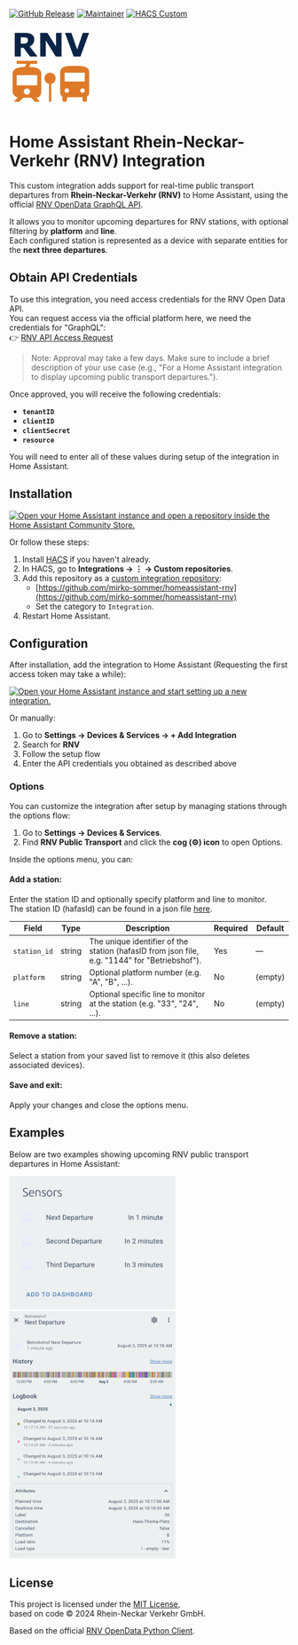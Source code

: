 [![GitHub Release][releases-shield]][releases]
[![Maintainer][maintainer-shield]][maintainer]
[![HACS Custom][hacs-shield]][hacs-url]

<img src="images/icon@2x.png" alt="RNV Logo" width="150"/>

# Home Assistant Rhein-Neckar-Verkehr (RNV) Integration

This custom integration adds support for real-time public transport departures from **Rhein-Neckar-Verkehr (RNV)** to Home Assistant, using the official [RNV OpenData GraphQL API](https://www.opendata-oepnv.de/ht/de/organisation/verkehrsunternehmen/rnv/openrnv/start).

It allows you to monitor upcoming departures for RNV stations, with optional filtering by **platform** and **line**.  
Each configured station is represented as a device with separate entities for the **next three departures**.


## Obtain API Credentials

To use this integration, you need access credentials for the RNV Open Data API.  
You can request access via the official platform here, we need the credentials for "GraphQL":  
👉 [RNV API Access Request](https://www.opendata-oepnv.de/ht/de/organisation/verkehrsunternehmen/rnv/openrnv/api)

> Note: Approval may take a few days. Make sure to include a brief description of your use case (e.g., "For a Home Assistant integration to display upcoming public transport departures.").

Once approved, you will receive the following credentials:

- **`tenantID`**
- **`clientID`** 
- **`clientSecret`** 
- **`resource`**

You will need to enter all of these values during setup of the integration in Home Assistant.


## Installation
[![Open your Home Assistant instance and open a repository inside the Home Assistant Community Store.](https://my.home-assistant.io/badges/hacs_repository.svg)](https://my.home-assistant.io/redirect/hacs_repository/?owner=mirko-sommer&repository=homeassistant-rnv&category=integration)

Or follow these steps:

1. Install [HACS](https://hacs.xyz/) if you haven't already.
2. In HACS, go to **Integrations → ⋮ → Custom repositories**.
3. Add this repository as a [custom integration repository](https://hacs.xyz/docs/faq/custom_repositories):  
    - [https://github.com/mirko-sommer/homeassistant-rnv](https://github.com/mirko-sommer/homeassistant-rnv)
    - Set the category to `Integration`.
4. Restart Home Assistant.

## Configuration

After installation, add the integration to Home Assistant (Requesting the first access token may take a while):

[![Open your Home Assistant instance and start setting up a new integration.](https://my.home-assistant.io/badges/config_flow_start.svg)](https://my.home-assistant.io/redirect/config_flow_start/?domain=rnv)

Or manually:

1. Go to **Settings → Devices & Services → + Add Integration**  
2. Search for **RNV**  
3. Follow the setup flow  
4. Enter the API credentials you obtained as described above


### Options

You can customize the integration after setup by managing stations through the options flow:

1. Go to **Settings → Devices & Services**.
2. Find **RNV Public Transport** and click the **cog (⚙️) icon** to open Options.

Inside the options menu, you can:

#### **Add a station:**  
Enter the station ID and optionally specify platform and line to monitor.  
The station ID (hafasId) can be found in a json file [here](https://www.opendata-oepnv.de/ht/de/organisation/verkehrsunternehmen/rnv/openrnv/datensaetze?id=1405&tx_vrrkit_view[dataset_name]=haltestellendaten-rnv&tx_vrrkit_view[action]=details&tx_vrrkit_view[controller]=View).

| Field        | Type   | Description                                      | Required | Default |
|--------------|--------|-------------------------------------------------|----------|---------|
| `station_id` | string | The unique identifier of the station (hafasID from json file, e.g. "1144" for "Betriebshof"). | Yes      | —       |
| `platform`   | string | Optional platform number (e.g. "A", "B", ...). | No       | (empty) |
| `line`       | string | Optional specific line to monitor at the station (e.g. "33", "24", ...). | No       | (empty) |

#### **Remove a station:**  
Select a station from your saved list to remove it (this also deletes associated devices).

#### **Save and exit:**  
Apply your changes and close the options menu.

## Examples
Below are two examples showing upcoming RNV public transport departures in Home Assistant:

<img src="images/sensor_1.png" alt="RNV Logo" width="300"/>
<img src="images/sensor_2.png" alt="RNV Logo" width="300"/>

## License

This project is licensed under the [MIT License](./LICENSE),  
based on code © 2024 Rhein-Neckar Verkehr GmbH.

Based on the official [RNV OpenData Python Client](https://github.com/Rhein-Neckar-Verkehr/data-hub-python-client).

[releases-shield]: https://img.shields.io/github/release/mirko-sommer/homeassistant-rnv.svg?style=for-the-badge
[releases]: https://github.com/mirko-sommer/homeassistant-rnv/releases

[maintainer-shield]: https://img.shields.io/badge/maintainer-mirko--sommer-blue.svg?style=for-the-badge
[maintainer]: https://github.com/mirko-sommer

[hacs-shield]: https://img.shields.io/badge/HACS-Custom-41BDF5.svg?style=for-the-badge
[hacs-url]: https://github.com/mirko-sommer/homeassistant-rnv
